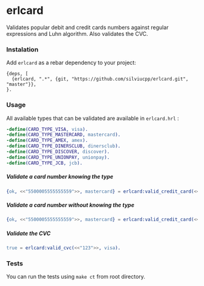 # erlcard
 
Validates popular debit and credit cards numbers against regular expressions and Luhn algorithm. Also validates the CVC. 

### Instalation

Add `erlcard` as a rebar dependency to your project:

```
{deps, [
  {erlcard, ".*", {git, "https://github.com/silviucpp/erlcard.git", "master"}},
}.
```

### Usage

All available types that can be validated are available in `erlcard.hrl` :

```erlang
-define(CARD_TYPE_VISA, visa).
-define(CARD_TYPE_MASTERCARD, mastercard).
-define(CARD_TYPE_AMEX, amex).
-define(CARD_TYPE_DINERSCLUB, dinersclub).
-define(CARD_TYPE_DISCOVER, discover).
-define(CARD_TYPE_UNIONPAY, unionpay).
-define(CARD_TYPE_JCB, jcb).
```

##### Validate a card number knowing the type

```erlang
{ok, <<"5500005555555559">>, mastercard} = erlcard:valid_credit_card(<<"5500005555555559">>, mastercard).
````

##### Validate a card number without knowing the type

```erlang
{ok, <<"5500005555555559">>, mastercard} = erlcard:valid_credit_card(<<"5500005555555559">>).
````

##### Validate the CVC

```erlang
true = erlcard:valid_cvc(<<"123">>, visa).
```

### Tests

You can run the tests using `make ct` from root directory.



